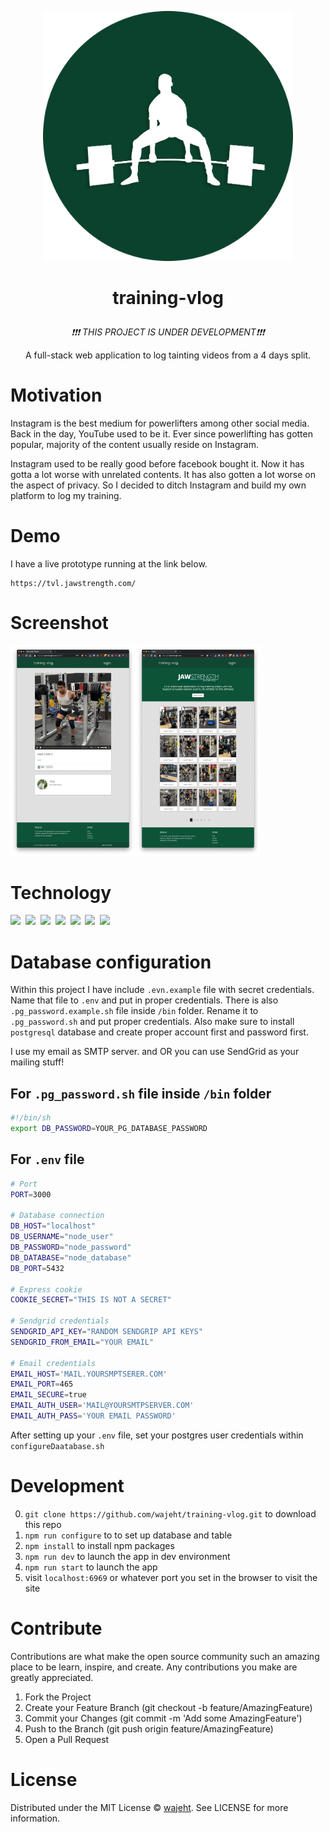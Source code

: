 <p align="center"><img src="./src/public/images/logo/training-vlog.png" width="400"></p>

# <p align="center">training-vlog</p>

<p align="center"><em>❗❗❗ THIS PROJECT IS UNDER DEVELOPMENT❗❗❗</em></p>

<p align="center">A full-stack web application to log tainting videos from a 4 days split.</p>

# Motivation

Instagram is the best medium for powerlifters among other social media. Back in the day, YouTube used to be it. Ever since powerlifting has gotten popular, majority of the content usually reside on Instagram.

Instagram used to be really good before facebook bought it. Now it has gotta a lot worse with unrelated contents. It has also gotten a lot worse on the aspect of privacy. So I decided to ditch Instagram and build my own platform to log my training.

# Demo

I have a live prototype running at the link below.

```
https://tvl.jawstrength.com/
```

# Screenshot

<img src="./.github/screenshots/single_video.png" width="200"><img src="./.github/screenshots/home_page.png" width="200">

# Technology

<img src="https://img.shields.io/badge/Node.js-43853D?style=for-the-badge&logo=node.js&logoColor=white" />‏‎ ‎‏‎
<img src="https://img.shields.io/badge/Express.js-000000?style=for-the-badge&logo=express&logoColor=white" /> ‎‏‎
<img src="https://img.shields.io/badge/PostgreSQL-316192?style=for-the-badge&logo=postgresql&logoColor=white" />‏‎ ‎‏‎
<img src="https://img.shields.io/badge/HTML5-E34F26?style=for-the-badge&logo=html5&logoColor=white" /> ‎
<img src="https://img.shields.io/badge/Docker-0081CB?style=for-the-badge&logo=docker&logoColor=white" />‏‎ ‎‏‎
<img src="https://img.shields.io/badge/CSS3-239120?&style=for-the-badge&logo=css3&logoColor=white" />‏‎ ‎‏‎
<img src="https://img.shields.io/badge/Materialed--CSS-0081CB?style=for-the-badge&logo=material-ui&logoColor=white" />‏‎ ‎‏‎

# Database configuration

Within this project I have include `.evn.example` file with secret credentials. Name that file to `.env` and put in proper credentials. There is also `.pg_password.example.sh` file inside `/bin` folder. Rename it to `.pg_password.sh` and put proper credentials. Also make sure to install `postgresql` database and create proper account first and password first.

I use my email as SMTP server. and OR you can use SendGrid as your mailing stuff!

## For `.pg_password.sh` file inside `/bin` folder

```bash
#!/bin/sh
export DB_PASSWORD=YOUR_PG_DATABASE_PASSWORD
```

## For `.env` file

```bash
# Port
PORT=3000

# Database connection
DB_HOST="localhost"
DB_USERNAME="node_user"
DB_PASSWORD="node_password"
DB_DATABASE="node_database"
DB_PORT=5432

# Express cookie
COOKIE_SECRET="THIS IS NOT A SECRET"

# Sendgrid credentials
SENDGRID_API_KEY="RANDOM SENDGRIP API KEYS"
SENDGRID_FROM_EMAIL="YOUR EMAIL"

# Email credentials
EMAIL_HOST='MAIL.YOURSMPTSERER.COM'
EMAIL_PORT=465
EMAIL_SECURE=true
EMAIL_AUTH_USER='MAIL@YOURSMTPSERVER.COM'
EMAIL_AUTH_PASS='YOUR EMAIL PASSWORD'
```

After setting up your `.env` file, set your postgres user credentials within `configureDaatabase.sh`

# Development

0. `git clone https://github.com/wajeht/training-vlog.git` to download this repo
1. `npm run configure` to to set up database and table
2. `npm install` to install npm packages
3. `npm run dev` to launch the app in dev environment
4. `npm run start` to launch the app
5. visit `localhost:6969` or whatever port you set in the browser to visit the site

# Contribute

Contributions are what make the open source community such an amazing place to be learn, inspire, and create. Any contributions you make are greatly appreciated.

1. Fork the Project
2. Create your Feature Branch (git checkout -b feature/AmazingFeature)
3. Commit your Changes (git commit -m 'Add some AmazingFeature')
4. Push to the Branch (git push origin feature/AmazingFeature)
5. Open a Pull Request

# License

Distributed under the MIT License © [wajeht](https://www.github.com/wajeht/). See LICENSE for more information.
